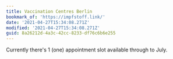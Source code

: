 ```yaml
---
title: Vaccination Centres Berlin
bookmark_of: 'https://impfstoff.link/'
date: '2021-04-27T15:34:08.271Z'
modified: '2021-04-27T15:34:08.271Z'
guid: 8a26212d-4a3c-42cc-8233-df76c6b6e255
---
```

Currently there's 1 (one) appointment slot available through to July. 
